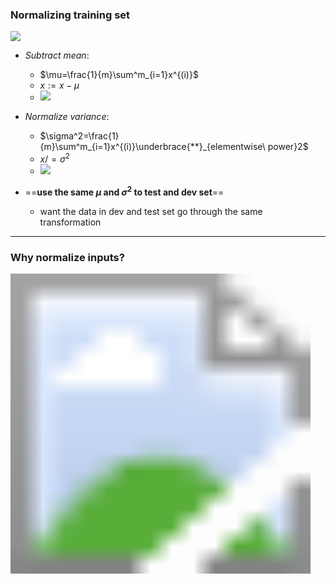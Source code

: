### Normalizing training set

<img src='https://raw.githubusercontent.com/yujuezhao/deeplearning-course/master/2%E3%80%81Improving%20Deep%20Neural%20Networks%EF%BC%9AHyperparameter%20tuning%2C%20Regularization%20and%20Optimization/Week1/Lesson3/images/4.PNG'>

* $Subtract\ mean:$
  * $\mu=\frac{1}{m}\sum^m_{i=1}x^{(i)}​$
  * $x:=x-\mu$
  * <img src='https://raw.githubusercontent.com/yujuezhao/deeplearning-course/master/2%E3%80%81Improving%20Deep%20Neural%20Networks%EF%BC%9AHyperparameter%20tuning%2C%20Regularization%20and%20Optimization/Week1/Lesson3/images/5.PNG'>
* $Normalize\ variance:$
  * $\sigma^2=\frac{1}{m}\sum^m_{i=1}x^{(i)}\underbrace{**}_{elementwise\ power}2​$
  * $x/=\sigma^2$
  * <img src='https://raw.githubusercontent.com/yujuezhao/deeplearning-course/master/2%E3%80%81Improving%20Deep%20Neural%20Networks%EF%BC%9AHyperparameter%20tuning%2C%20Regularization%20and%20Optimization/Week1/Lesson3/images/6.PNG'>

* ==**use the same $\mu$ and $\sigma^2$ to test and dev set**==
  * want the data in dev and test set go through the same transformation

***

### Why normalize inputs?

<img src='https://raw.githubusercontent.com/yujuezhao/deeplearning-course/master/2%E3%80%81Improving%20Deep%20Neural%20Networks%EF%BC%9AHyperparameter%20tuning%2C%20Regularization%20and%20Optimization/Week1/Lesson3/images/7.PNG' style='zoom:30'>

